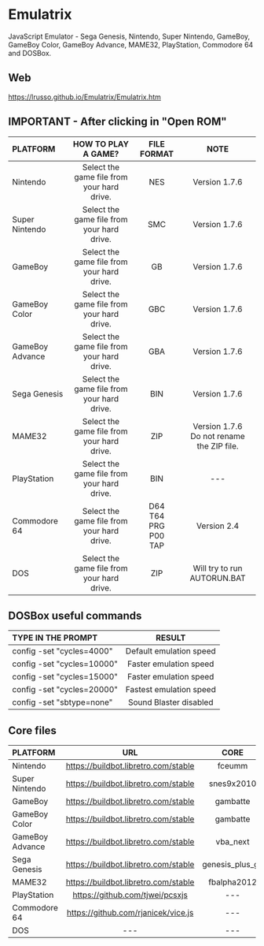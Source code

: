 # Emulatrix

JavaScript Emulator - Sega Genesis, Nintendo, Super Nintendo, GameBoy, GameBoy Color, GameBoy Advance, MAME32, PlayStation, Commodore 64 and DOSBox.

## Web

https://lrusso.github.io/Emulatrix/Emulatrix.htm

## IMPORTANT - After clicking in "Open ROM"

| PLATFORM  | HOW TO PLAY A GAME?  | FILE FORMAT | NOTE |
| :------------ |:---------------:| :-----:| :-----:|
| Nintendo | Select the game file from your hard drive. | NES | Version 1.7.6 | 
| Super Nintendo | Select the game file from your hard drive. | SMC | Version 1.7.6 |
| GameBoy | Select the game file from your hard drive. | GB | Version 1.7.6 |
| GameBoy Color | Select the game file from your hard drive. | GBC | Version 1.7.6 |
| GameBoy Advance | Select the game file from your hard drive. | GBA |Version 1.7.6 |
| Sega Genesis | Select the game file from your hard drive. | BIN | Version 1.7.6 |
| MAME32 | Select the game file from your hard drive. | ZIP | Version 1.7.6<br />Do not rename the ZIP file. |
| PlayStation | Select the game file from your hard drive. | BIN | --- |
| Commodore 64 | Select the game file from your hard drive. | D64<br />T64<br />PRG<br />P00<br />TAP | Version 2.4 |
| DOS | Select the game file from your hard drive. | ZIP | Will try to run AUTORUN.BAT |

## DOSBox useful commands

| TYPE IN THE PROMPT  | RESULT  |
| :------------ |:---------------:|
| config -set "cycles=4000" | Default emulation speed |
| config -set "cycles=10000" | Faster emulation speed |
| config -set "cycles=15000" | Faster emulation speed |
| config -set "cycles=20000" | Fastest emulation speed |
| config -set "sbtype=none" | Sound Blaster disabled |

## Core files

| PLATFORM  | URL  | CORE |
| :------------ |:---------------:| :-----:|
| Nintendo | https://buildbot.libretro.com/stable | fceumm |
| Super Nintendo | https://buildbot.libretro.com/stable | snes9x2010 |
| GameBoy | https://buildbot.libretro.com/stable | gambatte |
| GameBoy Color | https://buildbot.libretro.com/stable | gambatte |
| GameBoy Advance | https://buildbot.libretro.com/stable | vba_next |
| Sega Genesis | https://buildbot.libretro.com/stable | genesis_plus_gx |
| MAME32 | https://buildbot.libretro.com/stable | fbalpha2012 |
| PlayStation | https://github.com/tjwei/pcsxjs | --- |
| Commodore 64 |https://github.com/rjanicek/vice.js | --- |
| DOS | --- | --- |
